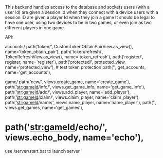 This backend handles access to the database and sockets
users (with a user Id) are given a session Id when they connect with a device
users with a session ID are given a player Id when they join a game
It should be legal to have one user, using two devices to be in two games, 
or even join as two different players in one game

API:

accounts/
    path('token/', CustomTokenObtainPairView.as_view(), name='token_obtain_pair'),
    path('token/refresh/', TokenRefreshView.as_view(), name='token_refresh'),
    path('register/', register, name='register'),
    path('protected/', protected_view, name='protected_view'), # test token protection
    path('', get_accounts, name='get_accounts'),

game/
    path('new/', views.create_game, name='create_game'),
    path('<str:gameId>/info/', views.get_game_info, name='get_game_info'),
    path('<str:gameId>/add/', views.add_player, name='add_player'),
    path('<str:gameId>/claim/', views.claim_player, name='claim_player'),
    path('<str:gameId>/name/', views.name_player, name='name_player'),
    path('', views.get_games, name='get_games'),
#    path('<str:gameId>/echo/', views.echo_body, name='echo'),

use /server/start.bat to launch server